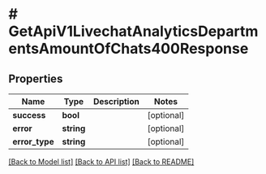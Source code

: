# # GetApiV1LivechatAnalyticsDepartmentsAmountOfChats400Response

## Properties

Name | Type | Description | Notes
------------ | ------------- | ------------- | -------------
**success** | **bool** |  | [optional]
**error** | **string** |  | [optional]
**error_type** | **string** |  | [optional]

[[Back to Model list]](../../README.md#models) [[Back to API list]](../../README.md#endpoints) [[Back to README]](../../README.md)
